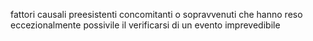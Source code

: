 fattori causali preesistenti concomitanti o sopravvenuti che hanno reso eccezionalmente possivile il verificarsi di un evento imprevedibile 
